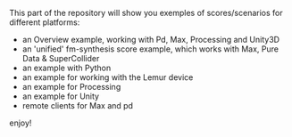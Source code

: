 This part of the repository will show you exemples of scores/scenarios for different platforms:

- an Overview example, working with Pd, Max, Processing and Unity3D
- an 'unified' fm-synthesis score example, which works with Max, Pure Data & SuperCollider
- an example with Python
- an example for working with the Lemur device
- an example for Processing
- an example for Unity
- remote clients for Max and pd

enjoy!